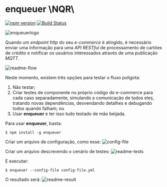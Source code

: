 # enqueuer \NQR\
[![npm version](https://badge.fury.io/js/enqueuer.svg)](https://badge.fury.io/js/enqueuer) [![Build Status](https://travis-ci.org/lopidio/enqueuer.svg?branch=develop)](https://travis-ci.org/lopidio/enqueuer)

![enqueuerlogo](https://github.com/lopidio/enqueuer/blob/develop/docs/logo/fullLogo1.png "Enqueuer Logo")

Quando um _endpoint_ _http_ do seu _e-commerce_ é atingido, é necessário enviar uma informação para uma _API RESTful_ de processamento de cartões de crédito e notificar os usuários interessados através de uma publicação *MQTT*.

![readme-flow](https://github.com/lopidio/enqueuer/blob/develop/docs/readme-flow.png "Fluxo do exemplo")

Neste momento, existem três opções para testar o fluxo poligota:
1. Não testar;
2. Criar testes de componente no próprio código do e-commerce para cada caso separadamente, simulando a comunicação de todos eles, tratando novas dependências, desvendando detalhes e debugando todos quando falham; ou
3. Usar **enqueuer** e ter isso tudo testado de mão beijada.

Para usar **enqueuer**, basta:

    $ npm install -g enqueuer    
Criar um arquivo de configuração, como esse:
![config-file](https://github.com/lopidio/enqueuer/blob/develop/docs/readme-config.png "config-file.yml")

Criar um arquivo descrevendo o cenário de testes:
![readme-tests](https://github.com/lopidio/enqueuer/blob/develop/docs/readme-test.png "Arquivo de testes")

E executar:

    $ enqueuer --config-file config-file.yml

O resultado será:
![readme-result](https://github.com/lopidio/enqueuer/blob/develop/docs/readme-result.png "Resultado do exemplo")
